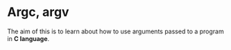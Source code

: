 # Argc, argv

The aim of this is to learn about how to use arguments passed to a program in **C language**.
